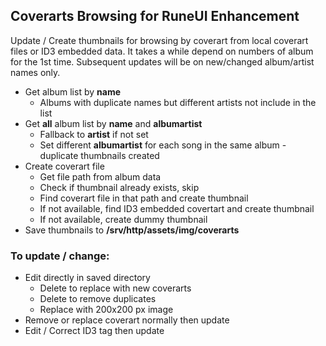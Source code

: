 ## Coverarts Browsing for RuneUI Enhancement

Update / Create thumbnails for browsing by coverart from local coverart files or ID3 embedded data. It takes a while depend on numbers of album for the 1st time. Subsequent updates will be on new/changed album/artist names only.
- Get album list by **name**
	- Albums with duplicate names but different artists not include in the list
- Get **all** album list by **name** and **albumartist**
	- Fallback to **artist** if not set
	- Set different **albumartist** for each song in the same album - duplicate thumbnails created
- Create coverart file
	- Get file path from album data
	- Check if thumbnail already exists, skip
	- Find coverart file in that path and create thumbnail
	- If not available, find ID3 embedded covertart and create thumbnail
	- If not available, create dummy thumbnail
- Save thumbnails to **/srv/http/assets/img/coverarts**

### To update / change:
- Edit directly in saved directory
	- Delete to replace with new coverarts
	- Delete to remove duplicates
	- Replace with 200x200 px image
- Remove or replace coverart normally then update
- Edit / Correct ID3 tag then update
